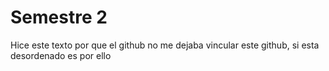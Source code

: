 ﻿# Semestre 2
 Hice este texto por que el github no me dejaba vincular este github, si esta desordenado es por ello
